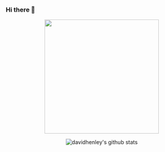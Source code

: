 ### Hi there 👋

<div style="width:100%; text-align:center;">
<img src="https://i.imgur.com/RgYrhkL.png" width=300 />

![davidhenley's github stats](https://github-readme-stats.vercel.app/api?username=davidhenley&count_private=true&show_icons=true&theme=radical&include_all_commits=true)

</div>
